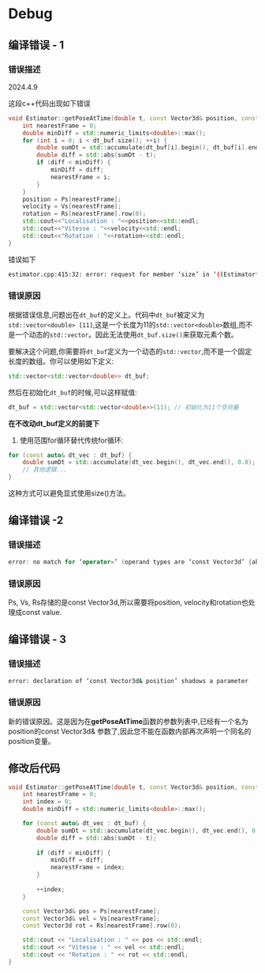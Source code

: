 # Debug

## 编译错误 - 1

### 错误描述

2024.4.9

这段c++代码出现如下错误

```c++
void Estimator::getPoseAtTime(double t, const Vector3d& position, const Vector3d& velocity, const Vector3d& rotation) {
    int nearestFrame = 0;
    double minDiff = std::numeric_limits<double>::max();
    for (int i = 0; i < dt_buf.size(); ++i) {
        double sumDt = std::accumulate(dt_buf[i].begin(), dt_buf[i].end(), 0.0);
        double diff = std::abs(sumDt - t);
        if (diff < minDiff) {
            minDiff = diff;
            nearestFrame = i;
        }
    }
    position = Ps[nearestFrame];
    velocity = Vs[nearestFrame];
    rotation = Rs[nearestFrame].row(0);
    std::cout<<"Localisation : "<<position<<std::endl;
    std::cout<<"Vitesse : "<<velocity<<std::endl;
    std::cout<<"Rotation : "<<rotation<<std::endl;
}
```

错误如下

```bash
estimator.cpp:415:32: error: request for member ‘size’ in ‘((Estimator*)this)->Estimator::dt_buf’, which is of non-class type ‘std::vector<double> [11]’
```

### 错误原因 

根据错误信息,问题出在`dt_buf`的定义上。代码中`dt_buf`被定义为`std::vector<double> [11]`,这是一个长度为11的`std::vector<double>`数组,而不是一个动态的`std::vector`。因此无法使用`dt_buf.size()`来获取元素个数。

要解决这个问题,你需要将`dt_buf`定义为一个动态的`std::vector`,而不是一个固定长度的数组。你可以使用如下定义:

```cpp
std::vector<std::vector<double>> dt_buf;
```

然后在初始化`dt_buf`的时候,可以这样赋值:

```cpp
dt_buf = std::vector<std::vector<double>>(11); // 初始化为11个空向量
```

**在不改动dt_buf定义的前提下**

1. 使用范围for循环替代传统for循环:

```cpp
for (const auto& dt_vec : dt_buf) {
    double sumDt = std::accumulate(dt_vec.begin(), dt_vec.end(), 0.0);
    // 其他逻辑...
}
```

这种方式可以避免显式使用size()方法。

## 编译错误 -2

### 错误描述

```c++
error: no match for ‘operator=’ (operand types are ‘const Vector3d’ {aka ‘const Eigen::Matrix<double, 3, 1>’} and ‘Eigen::Vector3d’ {aka  ‘Eigen::Matrix<double, 3, 1>’})
```

### 错误原因

Ps, Vs, Rs存储的是const Vector3d,所以需要将position, velocity和rotation也处理成const value.

## 编译错误 - 3

### 错误描述

```bash
error: declaration of ‘const Vector3d& position’ shadows a parameter
```

### 错误原因

新的错误原因。这是因为在**getPoseAtTime**函数的参数列表中,已经有一个名为position的const Vector3d& 参数了,因此您不能在函数内部再次声明一个同名的position变量。

## 修改后代码

```c++
void Estimator::getPoseAtTime(double t, const Vector3d& position, const Vector3d& velocity, const Vector3d& rotation) {
    int nearestFrame = 0;
    int index = 0;
    double minDiff = std::numeric_limits<double>::max();

    for (const auto& dt_vec : dt_buf) {
        double sumDt = std::accumulate(dt_vec.begin(), dt_vec.end(), 0.0);
        double diff = std::abs(sumDt - t);
        
        if (diff < minDiff) {
            minDiff = diff;
            nearestFrame = index; 
        }
        
        ++index;
    }

    const Vector3d& pos = Ps[nearestFrame];
    const Vector3d& vel = Vs[nearestFrame]; 
    const Vector3d rot = Rs[nearestFrame].row(0);

    std::cout << "Localisation : " << pos << std::endl;
    std::cout << "Vitesse : " << vel << std::endl;
    std::cout << "Rotation : " << rot << std::endl;
}
```

